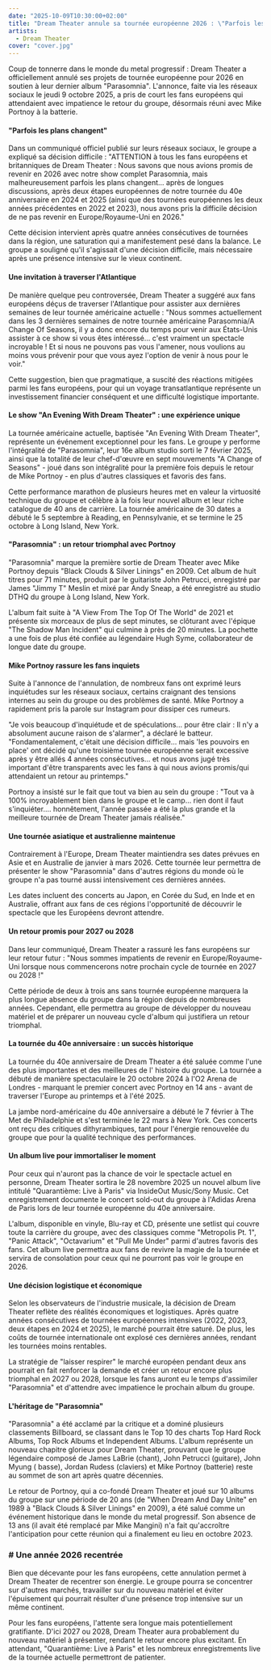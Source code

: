 ```yaml
---
date: "2025-10-09T10:30:00+02:00"
title: "Dream Theater annule sa tournée européenne 2026 : \"Parfois les plans changent\""
artists:
  - Dream Theater
cover: "cover.jpg"
---
```


Coup de tonnerre dans le monde du metal progressif : Dream Theater a officiellement annulé ses projets de tournée
européenne pour 2026 en soutien à leur dernier album "Parasomnia". L'annonce, faite via les réseaux sociaux le jeudi 9
octobre 2025, a pris de court les fans européens qui attendaient avec impatience le retour du groupe, désormais réuni
avec Mike Portnoy à la batterie.

#### "Parfois les plans changent"

Dans un communiqué officiel publié sur leurs réseaux sociaux, le groupe a expliqué sa décision difficile : "ATTENTION à
tous les fans européens et britanniques de Dream Theater : Nous savons que nous avions promis de revenir en 2026 avec
notre show complet Parasomnia, mais malheureusement parfois les plans changent... après de longues discussions, après
deux étapes européennes de notre tournée du 40e anniversaire en 2024 et 2025 (ainsi que des tournées européennes les
deux années précédentes en 2022 et 2023), nous avons pris la difficile décision de ne pas revenir en Europe/Royaume-Uni
en 2026."

Cette décision intervient après quatre années consécutives de tournées dans la région, une saturation qui a
manifestement pesé dans la balance. Le groupe a souligné qu'il s'agissait d'une décision difficile, mais nécessaire
après une présence intensive sur le vieux continent.

#### Une invitation à traverser l'Atlantique

De manière quelque peu controversée, Dream Theater a suggéré aux fans européens déçus de traverser l'Atlantique pour
assister aux dernières semaines de leur tournée américaine actuelle : "Nous sommes actuellement dans les 3 dernières
semaines de notre tournée américaine Parasomnia/A Change Of Seasons, il y a donc encore du temps pour venir aux
États-Unis assister à ce show si vous êtes intéressé... c'est vraiment un spectacle incroyable ! Et si nous ne pouvons
pas vous l'amener, nous voulions au moins vous prévenir pour que vous ayez l'option de venir à nous pour le voir."

Cette suggestion, bien que pragmatique, a suscité des réactions mitigées parmi les fans européens, pour qui un voyage
transatlantique représente un investissement financier conséquent et une difficulté logistique importante.

#### Le show "An Evening With Dream Theater" : une expérience unique

La tournée américaine actuelle, baptisée "An Evening With Dream Theater", représente un événement exceptionnel pour les
fans. Le groupe y performe l'intégralité de "Parasomnia", leur 16e album studio sorti le 7 février 2025, ainsi que la
totalité de leur chef-d'œuvre en sept mouvements "A Change of Seasons" - joué dans son intégralité pour la première fois
depuis le retour de Mike Portnoy - en plus d'autres classiques et favoris des fans.

Cette performance marathon de plusieurs heures met en valeur la virtuosité technique du groupe et célèbre à la fois leur
nouvel album et leur riche catalogue de 40 ans de carrière. La tournée américaine de 30 dates a débuté le 5 septembre à
Reading, en Pennsylvanie, et se termine le 25 octobre à Long Island, New York.

#### "Parasomnia" : un retour triomphal avec Portnoy

"Parasomnia" marque la première sortie de Dream Theater avec Mike Portnoy depuis "Black Clouds & Silver Linings" en
2009. Cet album de huit titres pour 71 minutes, produit par le guitariste John Petrucci, enregistré par James "Jimmy T"
Meslin et mixé par Andy Sneap, a été enregistré au studio DTHQ du groupe à Long Island, New York.

L'album fait suite à "A View From The Top Of The World" de 2021 et présente six morceaux de plus de sept minutes, se
clôturant avec l'épique "The Shadow Man Incident" qui culmine à près de 20 minutes. La pochette a une fois de plus été
confiée au légendaire Hugh Syme, collaborateur de longue date du groupe.

#### Mike Portnoy rassure les fans inquiets

Suite à l'annonce de l'annulation, de nombreux fans ont exprimé leurs inquiétudes sur les réseaux sociaux, certains
craignant des tensions internes au sein du groupe ou des problèmes de santé. Mike Portnoy a rapidement pris la parole
sur Instagram pour dissiper ces rumeurs.

"Je vois beaucoup d'inquiétude et de spéculations... pour être clair : Il n'y a absolument aucune raison de s'alarmer",
a déclaré le batteur. "Fondamentalement, c'était une décision difficile... mais 'les pouvoirs en place' ont décidé
qu'une troisième tournée européenne serait excessive après y être allés 4 années consécutives... et nous avons jugé très
important d'être transparents avec les fans à qui nous avions promis/qui attendaient un retour au printemps."

Portnoy a insisté sur le fait que tout va bien au sein du groupe : "Tout va à 100% incroyablement bien dans le groupe et
le camp... rien dont il faut s'inquiéter.... honnêtement, l'année passée a été la plus grande et la meilleure tournée de
Dream Theater jamais réalisée."

#### Une tournée asiatique et australienne maintenue

Contrairement à l'Europe, Dream Theater maintiendra ses dates prévues en Asie et en Australie de janvier à mars 2026.
Cette tournée leur permettra de présenter le show "Parasomnia" dans d'autres régions du monde où le groupe n'a pas
tourné aussi intensivement ces dernières années.

Les dates incluent des concerts au Japon, en Corée du Sud, en Inde et en Australie, offrant aux fans de ces régions
l'opportunité de découvrir le spectacle que les Européens devront attendre.

#### Un retour promis pour 2027 ou 2028

Dans leur communiqué, Dream Theater a rassuré les fans européens sur leur retour futur : "Nous sommes impatients de
revenir en Europe/Royaume-Uni lorsque nous commencerons notre prochain cycle de tournée en 2027 ou 2028 !"

Cette période de deux à trois ans sans tournée européenne marquera la plus longue absence du groupe dans la région
depuis de nombreuses années. Cependant, elle permettra au groupe de développer du nouveau matériel et de préparer un
nouveau cycle d'album qui justifiera un retour triomphal.

#### La tournée du 40e anniversaire : un succès historique

La tournée du 40e anniversaire de Dream Theater a été saluée comme l'une des plus importantes et des meilleures de l'
histoire du groupe. La tournée a débuté de manière spectaculaire le 20 octobre 2024 à l'O2 Arena de Londres - marquant
le premier concert avec Portnoy en 14 ans - avant de traverser l'Europe au printemps et à l'été 2025.

La jambe nord-américaine du 40e anniversaire a débuté le 7 février à The Met de Philadelphie et s'est terminée le 22
mars à New York. Ces concerts ont reçu des critiques dithyrambiques, tant pour l'énergie renouvelée du groupe que pour
la qualité technique des performances.

#### Un album live pour immortaliser le moment

Pour ceux qui n'auront pas la chance de voir le spectacle actuel en personne, Dream Theater sortira le 28 novembre 2025
un nouvel album live intitulé "Quarantième: Live à Paris" via InsideOut Music/Sony Music. Cet enregistrement documente
le concert sold-out du groupe à l'Adidas Arena de Paris lors de leur tournée européenne du 40e anniversaire.

L'album, disponible en vinyle, Blu-ray et CD, présente une setlist qui couvre toute la carrière du groupe, avec des
classiques comme "Metropolis Pt. 1", "Panic Attack", "Octavarium" et "Pull Me Under" parmi d'autres favoris des fans.
Cet album live permettra aux fans de revivre la magie de la tournée et servira de consolation pour ceux qui ne pourront
pas voir le groupe en 2026.

#### Une décision logistique et économique

Selon les observateurs de l'industrie musicale, la décision de Dream Theater reflète des réalités économiques et
logistiques. Après quatre années consécutives de tournées européennes intensives (2022, 2023, deux étapes en 2024 et
2025), le marché pourrait être saturé. De plus, les coûts de tournée internationale ont explosé ces dernières années,
rendant les tournées moins rentables.

La stratégie de "laisser respirer" le marché européen pendant deux ans pourrait en fait renforcer la demande et créer un
retour encore plus triomphal en 2027 ou 2028, lorsque les fans auront eu le temps d'assimiler "Parasomnia" et d'attendre
avec impatience le prochain album du groupe.

#### L'héritage de "Parasomnia"

"Parasomnia" a été acclamé par la critique et a dominé plusieurs classements Billboard, se classant dans le Top 10 des
charts Top Hard Rock Albums, Top Rock Albums et Independent Albums. L'album représente un nouveau chapitre glorieux pour
Dream Theater, prouvant que le groupe légendaire composé de James LaBrie (chant), John Petrucci (guitare), John Myung (
basse), Jordan Rudess (claviers) et Mike Portnoy (batterie) reste au sommet de son art après quatre décennies.

Le retour de Portnoy, qui a co-fondé Dream Theater et joué sur 10 albums du groupe sur une période de 20 ans (de "When
Dream And Day Unite" en 1989 à "Black Clouds & Silver Linings" en 2009), a été salué comme un événement historique dans
le monde du metal progressif. Son absence de 13 ans (il avait été remplacé par Mike Mangini) n'a fait qu'accroître
l'anticipation pour cette réunion qui a finalement eu lieu en octobre 2023.

### # Une année 2026 recentrée

Bien que décevante pour les fans européens, cette annulation permet à Dream Theater de recentrer son énergie. Le groupe
pourra se concentrer sur d'autres marchés, travailler sur du nouveau matériel et éviter l'épuisement qui pourrait
résulter d'une présence trop intensive sur un même continent.

Pour les fans européens, l'attente sera longue mais potentiellement gratifiante. D'ici 2027 ou 2028, Dream Theater aura
probablement du nouveau matériel à présenter, rendant le retour encore plus excitant. En attendant, "Quarantième: Live à
Paris" et les nombreux enregistrements live de la tournée actuelle permettront de patienter.
